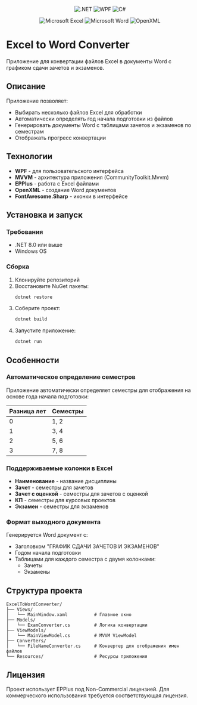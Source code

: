 <div align="center">
  
![.NET](https://img.shields.io/badge/.NET-8.0-512BD4?style=for-the-badge&logo=dotnet&logoColor=white)
![WPF](https://img.shields.io/badge/WPF-Windows%2520Desktop-0078D4?style=for-the-badge&logo=windows&logoColor=white)
![C#](https://img.shields.io/badge/C%2523-239120?style=for-the-badge&logo=c-sharp&logoColor=white)

</div>

<div align="center">
  
![Microsoft Excel](https://img.shields.io/badge/Microsoft_Excel-217346?style=flat-square&logo=microsoft-excel&logoColor=white)
![Microsoft Word](https://img.shields.io/badge/Microsoft_Word-2B579A?style=flat-square&logo=microsoft-word&logoColor=white)
![OpenXML](https://img.shields.io/badge/OpenXML-00A4EF?style=flat-square&logo=microsoft&logoColor=white)

</div>

# Excel to Word Converter

Приложение для конвертации файлов Excel в документы Word с графиком сдачи зачетов и экзаменов.

## Описание

Приложение позволяет:
- Выбирать несколько файлов Excel для обработки
- Автоматически определять год начала подготовки из файлов
- Генерировать документы Word с таблицами зачетов и экзаменов по семестрам
- Отображать прогресс конвертации

## Технологии

- **WPF** - для пользовательского интерфейса
- **MVVM** - архитектура приложения (CommunityToolkit.Mvvm)
- **EPPlus** - работа с Excel файлами
- **OpenXML** - создание Word документов
- **FontAwesome.Sharp** - иконки в интерфейсе

## Установка и запуск

### Требования
- .NET 8.0 или выше
- Windows OS

### Сборка
1. Клонируйте репозиторий
2. Восстановите NuGet пакеты:
   ```bash
   dotnet restore
   ```
3. Соберите проект:
   ```bash
   dotnet build
   ```
4. Запустите приложение:
   ```bash
   dotnet run
   ```

## Особенности

### Автоматическое определение семестров
Приложение автоматически определяет семестры для отображения на основе года начала подготовки:

| Разница лет | Семестры |
|-------------|----------|
| 0           | 1, 2     |
| 1           | 3, 4     |
| 2           | 5, 6     |
| 3           | 7, 8     |

### Поддерживаемые колонки в Excel
- **Наименование** - название дисциплины
- **Зачет** - семестры для зачетов
- **Зачет с оценкой** - семестры для зачетов с оценкой  
- **КП** - семестры для курсовых проектов
- **Экзамен** - семестры для экзаменов

### Формат выходного документа
Генерируется Word документ с:
- Заголовком "ГРАФИК СДАЧИ ЗАЧЕТОВ И ЭКЗАМЕНОВ"
- Годом начала подготовки
- Таблицами для каждого семестра с двумя колонками:
  - Зачеты
  - Экзамены

## Структура проекта

```
ExcelToWordConverter/
├── Views/
│   └── MainWindow.xaml          # Главное окно
├── Models/
│   └── ExamConverter.cs         # Логика конвертации
├── ViewModels/
│   └── MainViewModel.cs         # MVVM ViewModel
├── Converters/
│   └── FileNameConverter.cs     # Конвертер для отображения имен файлов
└── Resources/                   # Ресурсы приложения
```

## Лицензия

Проект использует EPPlus под Non-Commercial лицензией. Для коммерческого использования требуется соответствующая лицензия.
